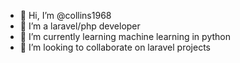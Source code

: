 - 👋 Hi, I’m @collins1968
- 👀 I’m a laravel/php developer
- 🌱 I’m currently learning machine learning in python
- 💞️ I’m looking to collaborate on laravel projects

<!---
collins1968/collins1968 is a ✨ special ✨ repository because its `README.md` (this file) appears on your GitHub profile.
You can click the Preview link to take a look at your changes.
--->
